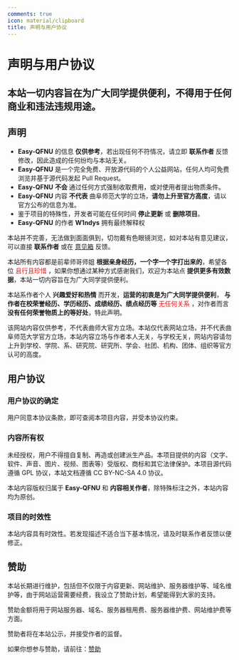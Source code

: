 ```yaml
---
comments: true
icon: material/clipboard
title: 声明与用户协议
---
```


# 声明与用户协议

## 本站一切内容旨在为广大同学提供便利，不得用于任何商业和违法违规用途。

## 声明

- **Easy-QFNU** 的信息 **仅供参考**，若出现任何不符情况，请立即 **联系作者** 反馈修改，因此造成的任何纷均与本站无关。
- **Easy-QFNU** 是一个完全免费、开放源代码的个人公益网站，任何人均可免费浏览并基于源代码发起 Pull Request。
- **Easy-QFNU** **不会** 通过任何方式强制收取费用，或对使用者提出物质条件。
- **Easy-QFNU** 内容 **不代表** 曲阜师范大学的立场，**请勿上升至官方高度**，请以官方公布的信息为准。
- 鉴于项目的特殊性，开发者可能在任何时间 **停止更新** 或 **删除项目**。
- **Easy-QFNU** 的作者 **W1ndys** 拥有最终解释权

本站并不完善，无法做到面面俱到，切勿戴有色眼镜浏览，如对本站有意见建议，可以直接 **联系作者** 或在 [意见箱](/Start/Feedback-Box/) 反馈。

本站所有内容都是前辈师哥师姐 **根据亲身经历，一个字一个字打出来的**，希望各位 <font color="red"> 且行且珍惜 </font>，如果你想通过某种方式感谢我们，欢迎为本站点 **提供更多有效数据**，本站一切内容旨在为广大同学提供便利。

本站系作者个人 **兴趣爱好和热情** 而开发，**运营的初衷是为广大同学提供便利**， **与作者在校荣誉经历、学历经历、成绩经历、绩点经历等** <font color="red"> 无任何关系 </font>，对作者而言 **没有任何荣誉物质上的等好处**，特此声明。

该网站内容仅供参考，不代表曲师大官方立场。本站仅代表网站立场，并不代表曲阜师范大学官方立场，本站内容立场与作者本人无关，与学校无关，网站内容请勿上升到学校、学院、系、研究院、研究所、学会、社团、机构、团体、组织等官方认可的高度。

## 用户协议

### 用户协议的确定

用户同意本协议条款，即可查阅本项目内容，并受本协议约束。

### 内容所有权

未经授权，用户不得擅自复制、再造或创建派生产品。本项目提供的内容（文字、软件、声音、图片、视频、图表等）受版权、商标和其它法律保护。本项目源代码遵循 GPL 协议，本站文档遵循 CC BY-NC-SA 4.0 协议。

本站内容版权归属于 **Easy-QFNU** 和 **内容相关作者**，除特殊标注之外，本站内容均为原创。

### 项目的时效性

本站内容具有时效性。若发现描述不适合当下基本情况，请及时联系作者反馈以便修正。

## 赞助

本站长期进行维护，包括但不仅限于内容更新、网站维护、服务器维护等、域名维护等，由于网站运营需要经费，我设立了赞助计划，希望能得到大家的支持。

赞助金额将用于网站服务器、域名、服务器租用费、服务器维护费、网站维护费等方面。

赞助者将在本站公示，并接受作者的监督。

如果你想参与赞助，请前往：[赞助](/QuickStart/Sponsor/)
